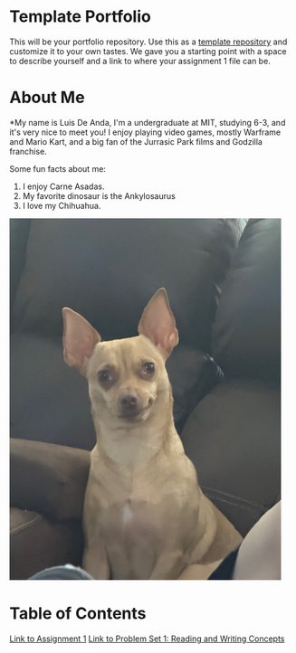 # Template Portfolio
This will be your portfolio repository. Use this as a [template repository](https://docs.github.com/en/repositories/creating-and-managing-repositories/creating-a-template-repository) and customize it to your own tastes. We gave you a starting point with a space to describe yourself and a link to where your assignment 1 file can be.

# About Me
*My name is Luis De Anda, I'm a undergraduate at MIT, studying 6-3, and it's very nice to meet you! I enjoy playing video games, mostly Warframe and Mario Kart, and a big fan of the Jurrasic Park films and Godzilla franchise. 

Some fun facts about me:
1. I enjoy Carne Asadas.
2. My favorite dinosaur is the Ankylosaurus
3. I love my Chihuahua.

![picture of my baby](Image_Folder/image.png?format=jpg&name=4096x4096)


# Table of Contents
[Link to Assignment 1](assignments/assignment1.md)
[Link to Problem Set 1: Reading and Writing Concepts](assignments/Pset1.md)
